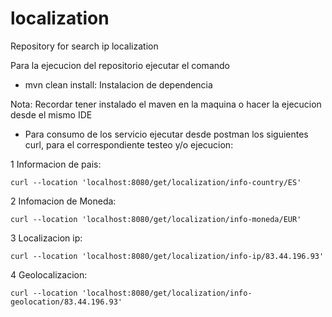 # localization
Repository for search ip localization


Para la ejecucion del repositorio ejecutar el comando 

- mvn clean install: Instalacion de dependencia 

Nota: Recordar tener instalado el maven en la maquina o hacer la ejecucion desde el mismo IDE

- Para consumo de los servicio ejecutar desde postman los siguientes curl, para el correspondiente testeo y/o ejecucion:

1 Informacion de pais:

    curl --location 'localhost:8080/get/localization/info-country/ES'

2 Infomacion de Moneda:

    curl --location 'localhost:8080/get/localization/info-moneda/EUR'

3 Localizacion ip:

    curl --location 'localhost:8080/get/localization/info-ip/83.44.196.93'

4 Geolocalizacion:

    curl --location 'localhost:8080/get/localization/info-geolocation/83.44.196.93'
